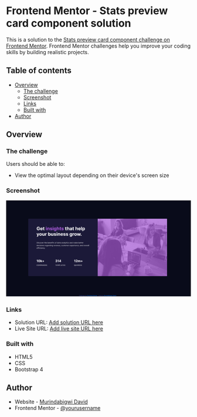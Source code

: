 # Frontend Mentor - Stats preview card component solution

This is a solution to the [Stats preview card component challenge on Frontend Mentor](https://www.frontendmentor.io/challenges/stats-preview-card-component-8JqbgoU62). Frontend Mentor challenges help you improve your coding skills by building realistic projects. 

## Table of contents

- [Overview](#overview)
  - [The challenge](#the-challenge)
  - [Screenshot](#screenshot)
  - [Links](#links)
  - [Built with](#built-with)
- [Author](#author)


## Overview

### The challenge

Users should be able to:

- View the optimal layout depending on their device's screen size

### Screenshot

![](./Screenshot.png)


### Links

- Solution URL: [Add solution URL here](https://github.com/Murindabigwi/Frontend-Mentor-Challenge-1)
- Live Site URL: [Add live site URL here](https://murindabigwi.github.io/Frontend-Mentor-Challenge-1/)

### Built with

- HTML5 
- CSS 
- Bootstrap 4


## Author

- Website - [Murindabigwi David](https://murindabigwi.github.io/Frontend-Mentor-Challenge-1/)
- Frontend Mentor - [@yourusername](https://www.frontendmentor.io/profile/yourusername)


